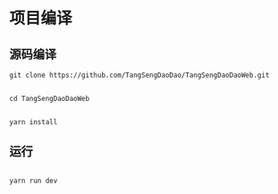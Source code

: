 # 项目编译


## 源码编译

```shell
git clone https://github.com/TangSengDaoDao/TangSengDaoDaoWeb.git

```

```shell

cd TangSengDaoDaoWeb 

```

```shell

yarn install

```

## 运行

```shell

yarn run dev

```